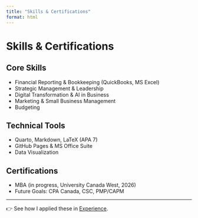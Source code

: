 ```yaml
---
title: "Skills & Certifications"
format: html
---
```


# Skills & Certifications

## Core Skills
- Financial Reporting & Bookkeeping (QuickBooks, MS Excel)  
- Strategic Management & Leadership  
- Digital Transformation & AI in Business  
- Marketing & Small Business Management  
- Budgeting

## Technical Tools
- Quarto, Markdown, LaTeX (APA 7)  
- GitHub Pages & MS Office Suite  
- Data Visualization  

## Certifications
- MBA (in progress, University Canada West, 2026)  
- Future Goals: CPA Canada, CSC, PMP/CAPM  

---

👉 See how I applied these in [Experience](experience.md).  
